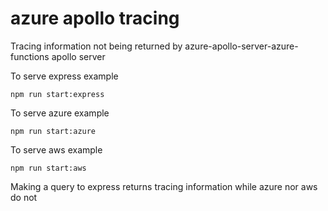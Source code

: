 # azure apollo tracing

Tracing information not being returned by azure-apollo-server-azure-functions apollo server

To serve express example

`npm run start:express`

To serve azure example

`npm run start:azure`

To serve aws example

`npm run start:aws`

Making a query to express returns tracing information while azure nor aws do not
